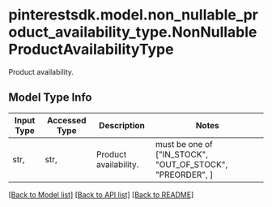 # pinterestsdk.model.non_nullable_product_availability_type.NonNullableProductAvailabilityType

Product availability.

## Model Type Info
Input Type | Accessed Type | Description | Notes
------------ | ------------- | ------------- | -------------
str,  | str,  | Product availability. | must be one of ["IN_STOCK", "OUT_OF_STOCK", "PREORDER", ] 

[[Back to Model list]](../../README.md#documentation-for-models) [[Back to API list]](../../README.md#documentation-for-api-endpoints) [[Back to README]](../../README.md)

